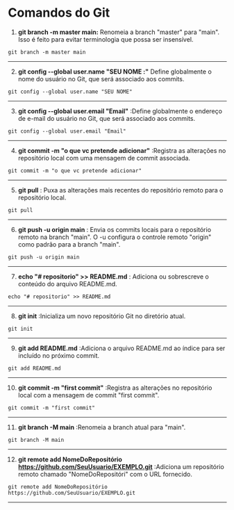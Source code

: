 # Comandos do Git

1. **git branch -m master main:** Renomeia a branch "master" para "main". Isso é feito para evitar terminologia que possa ser insensível.
```
git branch -m master main
```
---
2. **git config --global user.name "SEU NOME :"** Define globalmente o nome do usuário no Git, que será associado aos commits.
```
git config --global user.name "SEU NOME"
```
---
3. **git config --global user.email "Email"** :Define globalmente o endereço de e-mail do usuário no Git, que será associado aos commits.
```
git config --global user.email "Email"
```
---
4. **git commit -m "o que vc pretende adicionar"** :Registra as alterações no repositório local com uma mensagem de commit associada.
```
git commit -m "o que vc pretende adicionar"
```
---
5.  **git pull** : Puxa as alterações mais recentes do repositório remoto para o repositório local.
```
git pull
```
---
6.  **git push -u origin main** : Envia os commits locais para o repositório remoto na branch "main". O -u configura o controle remoto "origin" como padrão para a branch "main".
```
git push -u origin main
```
---
7. **echo "# repositorio" >> README.md** : Adiciona ou sobrescreve o conteúdo do arquivo README.md.
```
echo "# repositorio" >> README.md
```
---
8. **git init** :Inicializa um novo repositório Git no diretório atual.
```
git init
```
---
9. **git add README.md** :Adiciona o arquivo README.md ao índice para ser incluído no próximo commit.
```
git add README.md
```
---
10. **git commit -m "first commit"** :Registra as alterações no repositório local com a mensagem de commit "first commit".
```
git commit -m "first commit"
```
---
11. **git branch -M main** :Renomeia a branch atual para "main".
```
git branch -M main
```
---
12. **git remote add NomeDoRepositório https://github.com/SeuUsuario/EXEMPLO.git** :Adiciona um repositório remoto chamado "NomeDoRepositóri" com o URL fornecido.
```
git remote add NomeDoRepositório https://github.com/SeuUsuario/EXEMPLO.git
```
---

